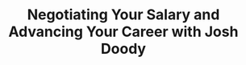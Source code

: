 ---
podcast: egghead
title: Negotiating Your Salary and Advancing Your Career with Josh Doody
host: Joel Hooks
podcast_url: https://egghead.io/podcasts/negotiating-your-salary-and-advancing-your-career-with-josh-doody
thumbnail: joshdoody.jpg
---
